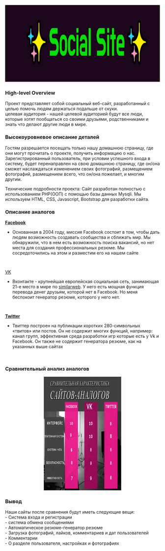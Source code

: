 <div align="center">
<img width="100%" height = "250px" src="https://github.com/Nikesh16/Social-Site-/blob/2439923021d59c9f5e6eaaac72f7c23fa7f42dc8/__%E2%9C%A8Social_Site%E2%9C%A8.png" alt="cover" />
</div>
<h3>High-level Overview </h3>
Проект представляет собой социальный веб-сайт, разработанный с целью помочь людям держаться подальше от скуки. <br>
целевая аудитория - нашей целевой аудиторией будут все люди, которые хотят пообщаться со своими друзьями, родственниками и знать что делают другие люди в мире.
<h3> Высокоуровневое описание деталей </h3>
Гостям разрешается посещать только нашу домашнюю страницу, где они могут прочитать о проекте, получить информацию о нас. 
Зарегистрированный пользователь, при условии успешного входа в систему, будет перенаправлен на свою домашнюю страницу, 
где он/она сможет наслаждаться изменением своих фотографий, размещением фотографий, размещением всего, что он/она пожелает,
и многим другим.


Технические подробности проекта: Сайт разработан полностью с использованием PHP(ООП) с помощью базы данных Mysqli.
Мы используем HTML, CSS, Javascript, Bootstrap для разработки сайта.
<h3> Описание аналогов </h3>

<b>[Facebook](https://www.facebook.com/) </b>
- Основанная в 2004 году, миссия Facebook состоит в том, чтобы дать людям возможность создавать сообщества и сближать мир.
 Мы обнаружили, что в нем есть возможность поиска вакансий, но нет места для создания профессиональных резюме. 
 Мы сосредоточились на этом и разместим его на нашем сайте
<br> 


[VK](https://vk.com) <br>
- Вконтакте - крупнейшая европейская социальная сеть, занимающая 21-е место в мире по [similarweb](https://www.similarweb.com/top-websites/). 
У него есть мощная функция перевода денег друзьям, которой нет в Facebook. Но меня беспокоит генератор резюме, которого у него нет.
<br>

<b>[Twitter](https://www.twitter.com/)</b> 
- Твиттер построен на публикации коротких 280-символьных «твитов» или постов.
Он не содержит многих функций, например: канал групп, эффективная среда разработки игр которые есть у Vk и Facebook. Он также не содержит генератора резюме, как на указанных выше сайтах

<br>

<h3> Сравнительный анализ аналогов </h3>
<div align="center">
<img width="50%" height = "370px" src="https://github.com/Nikesh16/Social-Site-/blob/59902e81b357eb148aff461f85c7b59d30097476/Pictures/Comparison%20Table.png" alt="cover" />
</div>
<h3>Вывод </h3>
Наши сайты после сравнения будут иметь следующие вещи: <br>
- Система входа и регистрации <br>
- система обмена сообщениями <br>
- Автоматическое резюме-генератор резюме <br>
- Загрузка фотографий, лайков, комментариев и дат пользователей <br>
- Комментарии <br>
- О разделе пользователя, настройках и фотографиях <br>

